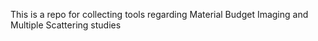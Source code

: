 This is a repo for collecting tools regarding Material Budget Imaging and Multiple Scattering studies